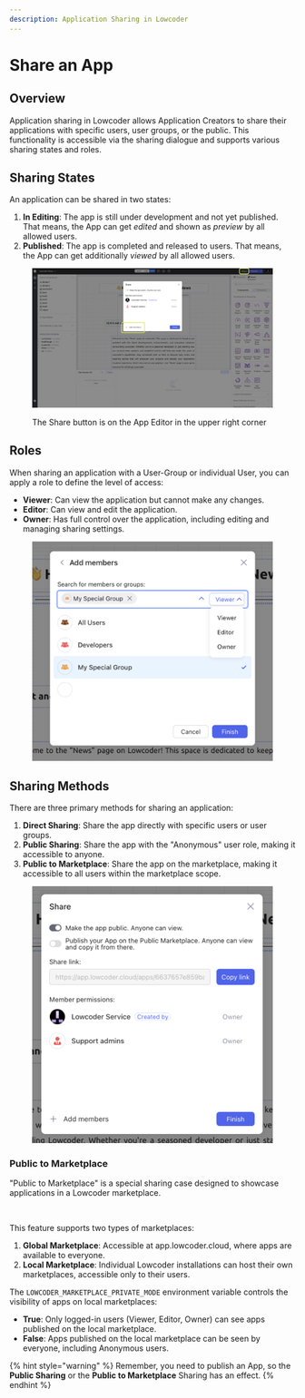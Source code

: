 ```yaml
---
description: Application Sharing in Lowcoder
---
```


# Share an App

## Overview

Application sharing in Lowcoder allows Application Creators to share their applications with specific users, user groups, or the public. This functionality is accessible via the sharing dialogue and supports various sharing states and roles.

## Sharing States

An application can be shared in two states:

1. **In Editing**: The app is still under development and not yet published. That means, the App can get _edited_ and shown as _preview_ by all allowed users.
2. **Published**: The app is completed and released to users. That means, the App can get additionally _viewed_ by all allowed users.

<figure><img src="../.gitbook/assets/App Editor  Share.png" alt=""><figcaption><p>The Share button is on the App Editor in the upper right corner</p></figcaption></figure>

## Roles

When sharing an application with a User-Group or individual User, you can apply a role to define the level of access:

* **Viewer**: Can view the application but cannot make any changes.
* **Editor**: Can view and edit the application.
* **Owner**: Has full control over the application, including editing and managing sharing settings.

<figure><img src="../.gitbook/assets/App Editor  Share in Workspace.png" alt="" width="563"><figcaption></figcaption></figure>

## Sharing Methods

There are three primary methods for sharing an application:

1. **Direct Sharing**: Share the app directly with specific users or user groups.
2. **Public Sharing**: Share the app with the "Anonymous" user role, making it accessible to anyone.
3. **Public to Marketplace**: Share the app on the marketplace, making it accessible to all users within the marketplace scope.

<figure><img src="../.gitbook/assets/App Editor  Share Public.png" alt="" width="563"><figcaption></figcaption></figure>

### Public to Marketplace

"Public to Marketplace" is a special sharing case designed to showcase applications in a Lowcoder marketplace.&#x20;

<figure><img src="../.gitbook/assets/App  Share Marketplace.png" alt="" width="563"><figcaption></figcaption></figure>

This feature supports two types of marketplaces:

1. **Global Marketplace**: Accessible at app.lowcoder.cloud, where apps are available to everyone.
2. **Local Marketplace**: Individual Lowcoder installations can host their own marketplaces, accessible only to their users.

The `LOWCODER_MARKETPLACE_PRIVATE_MODE` environment variable controls the visibility of apps on local marketplaces:

* **True**: Only logged-in users (Viewer, Editor, Owner) can see apps published on the local marketplace.
* **False**: Apps published on the local marketplace can be seen by everyone, including Anonymous users.

{% hint style="warning" %}
Remember, you need to publish an App, so the **Public Sharing** or the **Public to Marketplace** Sharing has an effect.
{% endhint %}

